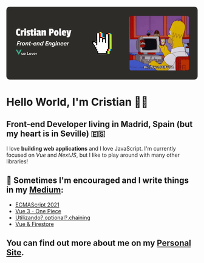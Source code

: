 ![Cristian Poley, Software Engineer and Lover JavaScript](https://github.com/cristianpoleyJS/cristianpoleyJS/raw/master/images/github-profile-header.gif)

# Hello World, I'm Cristian 👋🏽
## Front-end Developer living in Madrid, Spain (but my heart is in Seville) 🇪🇸

I love **building web applications** and I love JavaScript.
I'm currently focused on _Vue_ and _NextJS_, but I like to play around with many other libraries!

## 📝 Sometimes I'm encouraged and I write things in my [Medium](https://medium.com/@cristianpoley):
- [ECMAScript 2021](https://cristianpoley.medium.com/ecmascript-2021-17aaeb1d35c7)
- [Vue 3 - One Piece](https://octuweb.com/vue3/)
- [Utilizando?.optional?.chaining](https://medium.com/@cristianpoley/utilizando-optional-chaining-78cdbb7adee4)
- [Vue & Firestore](https://medium.com/@cristianpoley/vue-firestore-5c05ab9260e4)

## You can find out more about me on my [Personal Site](https://cristianpoley.com).
